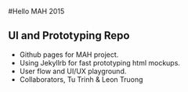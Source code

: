 #Hello MAH 2015
## UI and Prototyping Repo

+ Github pages for MAH project.
+ Using Jekyllrb for fast prototyping html mockups.
+ User flow and UI/UX playground.
+ Collaborators, Tu Trinh & Leon Truong
